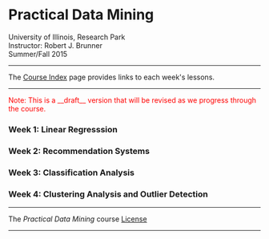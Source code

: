 # Practical Data Mining

University of Illinois, Research Park    
Instructor: Robert J. Brunner    
Summer/Fall 2015  

-----

The [Course Index](index.ipynb) page provides links to each week's lessons.

-----

<font color = "red">
Note: This is a __draft__ version that will be revised as we progress through the course.
</font>

### Week 1: Linear Regresssion

### Week 2: Recommendation Systems  

### Week 3: Classification Analysis

### Week 4: Clustering Analysis and Outlier Detection

-----

The _Practical Data Mining_ course [License](LICENSE.md)

-----
